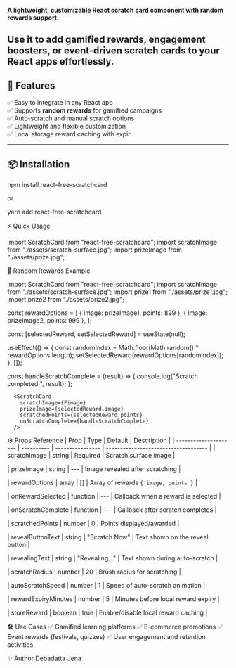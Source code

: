 **A lightweight, customizable React scratch card component with random rewards support.**

## Use it to add gamified rewards, engagement boosters, or event-driven scratch cards to your React apps effortlessly.

## 🚀 Features

✅ Easy to integrate in any React app  
✅ Supports **random rewards** for gamified campaigns  
✅ Auto-scratch and manual scratch options  
✅ Lightweight and flexible customization  
✅ Local storage reward caching with expir

---

## 📦 Installation

npm install react-free-scratchcard

or

yarn add react-free-scratchcard

⚡ Quick Usage

import ScratchCard from "react-free-scratchcard";
import scratchImage from "./assets/scratch-surface.jpg";
import prizeImage from "./assets/prize.jpg";

<ScratchCard
      scratchImage={scratchImage}
      prizeImage={prizeImage}
    />

🎁 Random Rewards Example

import ScratchCard from "react-free-scratchcard";
import scratchImage from "./assets/scratch-surface.jpg";
import prize1 from "./assets/prize1.jpg";
import prize2 from "./assets/prize2.jpg";

const rewardOptions = [
{ image: prizeImage1, points: 899 },
{ image: prizeImage2, points: 999 },
];

const [selectedReward, setSelectedReward] = useState(null);

useEffect(() => {
const randomIndex = Math.floor(Math.random() \* rewardOptions.length);
setSelectedReward(rewardOptions[randomIndex]);
}, []);

const handleScratchComplete = (result) => {
console.log("Scratch completed!", result);
};

      <ScratchCard
        scratchImage={Fimage}
        prizeImage={selectedReward.image}
        scratchedPoints={selectedReward.points}
        onScratchComplete={handleScratchComplete}
      />

⚙️ Props Reference
| Prop                  | Type       | Default          | Description                          |
| --------------------- | ---------- | ---------------- | ------------------------------------ |
|  scratchImage         |  string    |   Required       | Scratch surface image                |

|  prizeImage           |  string    |      ---         | Image revealed after scratching      |

|  rewardOptions        |   array    |       []         | Array of rewards `{ image, points }` |

|  onRewardSelected     |   function |      ---         | Callback when a reward is selected   |

|  onScratchComplete    |   function |      ---         | Callback after scratch completes     |

|  scratchedPoints     |    number   |       0          | Points displayed/awarded             |

|  revealButtonText     | string     |  "Scratch Now"   | Text shown on the reveal button      |

|  revealingText        |  string    |  "Revealing..."  | Text shown during auto-scratch       |

|  scratchRadius        |  number    |       20         | Brush radius for scratching          |

|  autoScratchSpeed     |  number    |       1          | Speed of auto-scratch animation      |

|  rewardExpiryMinutes  |  number    |       5          | Minutes before local reward expiry   |

|  storeReward          |  boolean   |     true         | Enable/disable local reward caching  |


🛠️ Use Cases
✅ Gamified learning platforms
✅ E-commerce promotions
✅ Event rewards (festivals, quizzes)
✅ User engagement and retention activities



✨ Author
Debadatta Jena



